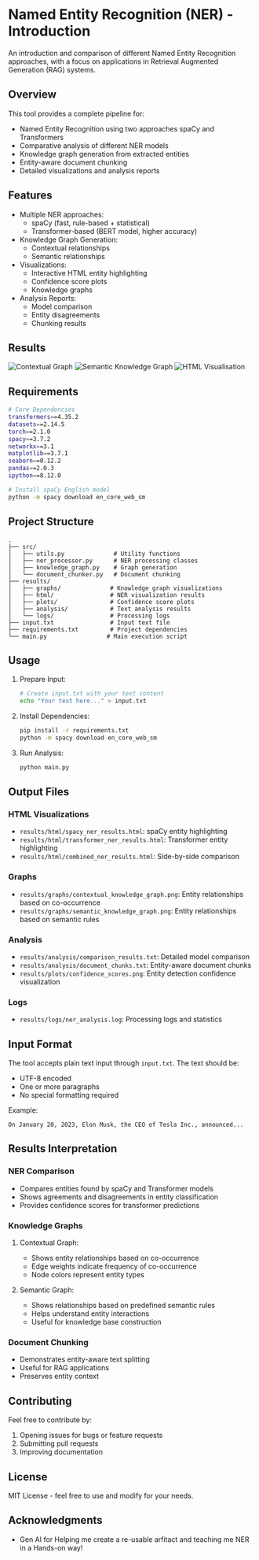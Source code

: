 # Named Entity Recognition (NER) - Introduction

An introduction and comparison of different Named Entity Recognition approaches, with a focus on applications in Retrieval Augmented Generation (RAG) systems.

## Overview

This tool provides a complete pipeline for:
- Named Entity Recognition using two approaches spaCy and Transformers
- Comparative analysis of different NER models
- Knowledge graph generation from extracted entities
- Entity-aware document chunking
- Detailed visualizations and analysis reports

## Features

- Multiple NER approaches:
  - spaCy (fast, rule-based + statistical)
  - Transformer-based (BERT model, higher accuracy)
- Knowledge Graph Generation:
  - Contextual relationships
  - Semantic relationships
- Visualizations:
  - Interactive HTML entity highlighting
  - Confidence score plots
  - Knowledge graphs
- Analysis Reports:
  - Model comparison
  - Entity disagreements
  - Chunking results

## Results

![Contextual Graph](results/graphs/contextual_knowledge_graph.png)
![Semantic Knowledge Graph](results/graphs/semantic_knowledge_graph.png)
![HTML Visualisation](results/html_results.png)

## Requirements

```bash
# Core Dependencies
transformers==4.35.2
datasets==2.14.5
torch==2.1.0
spacy==3.7.2
networkx==3.1
matplotlib==3.7.1
seaborn==0.12.2
pandas==2.0.3
ipython==8.12.0

# Install spaCy English model
python -m spacy download en_core_web_sm
```

## Project Structure

```
.
├── src/
│   ├── utils.py              # Utility functions
│   ├── ner_processor.py      # NER processing classes
│   ├── knowledge_graph.py    # Graph generation
│   └── document_chunker.py   # Document chunking
├── results/
│   ├── graphs/              # Knowledge graph visualizations
│   ├── html/                # NER visualization results
│   ├── plots/               # Confidence score plots
│   ├── analysis/            # Text analysis results
│   └── logs/                # Processing logs
├── input.txt                # Input text file
├── requirements.txt         # Project dependencies
└── main.py                 # Main execution script
```

## Usage

1. Prepare Input:
   ```bash
   # Create input.txt with your text content
   echo "Your text here..." > input.txt
   ```

2. Install Dependencies:
   ```bash
   pip install -r requirements.txt
   python -m spacy download en_core_web_sm
   ```

3. Run Analysis:
   ```bash
   python main.py
   ```

## Output Files

### HTML Visualizations
- `results/html/spacy_ner_results.html`: spaCy entity highlighting
- `results/html/transformer_ner_results.html`: Transformer entity highlighting
- `results/html/combined_ner_results.html`: Side-by-side comparison

### Graphs
- `results/graphs/contextual_knowledge_graph.png`: Entity relationships based on co-occurrence
- `results/graphs/semantic_knowledge_graph.png`: Entity relationships based on semantic rules

### Analysis
- `results/analysis/comparison_results.txt`: Detailed model comparison
- `results/analysis/document_chunks.txt`: Entity-aware document chunks
- `results/plots/confidence_scores.png`: Entity detection confidence visualization

### Logs
- `results/logs/ner_analysis.log`: Processing logs and statistics

## Input Format

The tool accepts plain text input through `input.txt`. The text should be:
- UTF-8 encoded
- One or more paragraphs
- No special formatting required

Example:
```text
On January 20, 2023, Elon Musk, the CEO of Tesla Inc., announced...
```

## Results Interpretation

### NER Comparison
- Compares entities found by spaCy and Transformer models
- Shows agreements and disagreements in entity classification
- Provides confidence scores for transformer predictions

### Knowledge Graphs
1. Contextual Graph:
   - Shows entity relationships based on co-occurrence
   - Edge weights indicate frequency of co-occurrence
   - Node colors represent entity types

2. Semantic Graph:
   - Shows relationships based on predefined semantic rules
   - Helps understand entity interactions
   - Useful for knowledge base construction

### Document Chunking
- Demonstrates entity-aware text splitting
- Useful for RAG applications
- Preserves entity context

## Contributing

Feel free to contribute by:
1. Opening issues for bugs or feature requests
2. Submitting pull requests
3. Improving documentation

## License

MIT License - feel free to use and modify for your needs.

## Acknowledgments

- Gen AI for Helping me create a re-usable arfitact and teaching me NER in a Hands-on way!